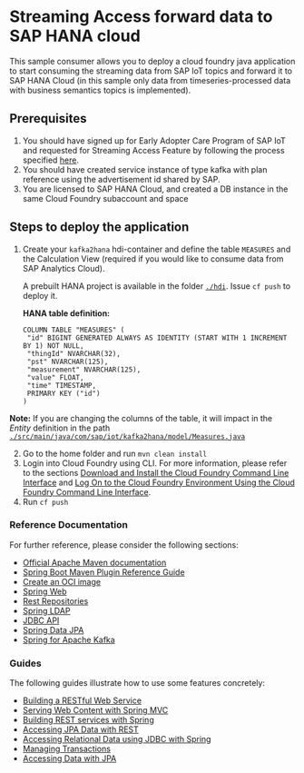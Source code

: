 # Streaming Access forward data to SAP HANA cloud
This sample consumer allows you to deploy a cloud foundry java application to start consuming the streaming data from
SAP IoT topics and forward it to SAP HANA Cloud (in this sample only data from timeseries-processed data with business semantics topics is implemented).

## Prerequisites
1. You should have signed up for Early Adopter Care Program of SAP IoT and requested for Streaming Access Feature by following the process specified [here](https://help.sap.com/viewer/6207c716025a46ac903072ecd8d71053/2102a/en-US).
2. You should have created service instance of type kafka with plan reference using the advertisement id shared by SAP.
3. You are licensed to SAP HANA Cloud, and created a DB instance in the same Cloud Foundry subaccount and space

## Steps to deploy the application
1. Create your ``` kafka2hana ``` hdi-container and define the table ``` MEASURES ``` and the Calculation View (required if you would like to consume data from SAP Analytics Cloud).

   A prebuilt HANA project is available in the folder [```./hdi```](hdi). Issue ```cf push``` to deploy it.


   **HANA table definition:**

   ```
   COLUMN TABLE "MEASURES" (
    "id" BIGINT GENERATED ALWAYS AS IDENTITY (START WITH 1 INCREMENT BY 1) NOT NULL,
    "thingId" NVARCHAR(32),
    "pst" NVARCHAR(125),
    "measurement" NVARCHAR(125),
    "value" FLOAT,
    "time" TIMESTAMP,
    PRIMARY KEY ("id")
   )
   ```

  **Note:** If you are changing the columns of the table, it will impact in the *Entity* definition in the path [```./src/main/java/com/sap/iot/kafka2hana/model/Measures.java```](src/main/java/com/sap/iot/kafka2hana/model/Measures.java)

2. Go to the home folder and run ``` mvn clean install ```
3. Login into Cloud Foundry using CLI.  For more information, please refer to the sections [Download and Install the Cloud Foundry Command Line Interface](https://help.sap.com/products/BTP/65de2977205c403bbc107264b8eccf4b/4ef907afb1254e8286882a2bdef0edf4.html?version=Cloud) and [Log On to the Cloud Foundry Environment Using the Cloud Foundry Command Line Interface](https://help.sap.com/products/BTP/65de2977205c403bbc107264b8eccf4b/7a37d66c2e7d401db4980db0cd74aa6b.html?version=Cloud).
4. Run ```cf push ```


### Reference Documentation
For further reference, please consider the following sections:

* [Official Apache Maven documentation](https://maven.apache.org/guides/index.html)
* [Spring Boot Maven Plugin Reference Guide](https://docs.spring.io/spring-boot/docs/2.6.4/maven-plugin/reference/html/)
* [Create an OCI image](https://docs.spring.io/spring-boot/docs/2.6.4/maven-plugin/reference/html/#build-image)
* [Spring Web](https://docs.spring.io/spring-boot/docs/2.6.4/reference/htmlsingle/#boot-features-developing-web-applications)
* [Rest Repositories](https://docs.spring.io/spring-boot/docs/2.6.4/reference/htmlsingle/#howto-use-exposing-spring-data-repositories-rest-endpoint)
* [Spring LDAP](https://docs.spring.io/spring-boot/docs/2.6.4/reference/htmlsingle/#boot-features-ldap)
* [JDBC API](https://docs.spring.io/spring-boot/docs/2.6.4/reference/htmlsingle/#boot-features-sql)
* [Spring Data JPA](https://docs.spring.io/spring-boot/docs/2.6.4/reference/htmlsingle/#boot-features-jpa-and-spring-data)
* [Spring for Apache Kafka](https://docs.spring.io/spring-boot/docs/2.6.4/reference/htmlsingle/#boot-features-kafka)

### Guides
The following guides illustrate how to use some features concretely:

* [Building a RESTful Web Service](https://spring.io/guides/gs/rest-service/)
* [Serving Web Content with Spring MVC](https://spring.io/guides/gs/serving-web-content/)
* [Building REST services with Spring](https://spring.io/guides/tutorials/bookmarks/)
* [Accessing JPA Data with REST](https://spring.io/guides/gs/accessing-data-rest/)
* [Accessing Relational Data using JDBC with Spring](https://spring.io/guides/gs/relational-data-access/)
* [Managing Transactions](https://spring.io/guides/gs/managing-transactions/)
* [Accessing Data with JPA](https://spring.io/guides/gs/accessing-data-jpa/)
